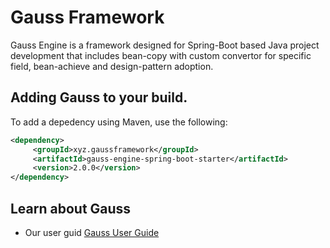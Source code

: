 # Gauss Framework
Gauss Engine is a framework designed for Spring-Boot based Java project development that includes bean-copy with custom convertor for specific field, bean-achieve and design-pattern adoption.

## Adding Gauss to your build.
To add a depedency using Maven, use the following:
```xml
<dependency>
     <groupId>xyz.gaussframework</groupId>
     <artifactId>gauss-engine-spring-boot-starter</artifactId>
     <version>2.0.0</version>
</dependency>
```
## Learn about Gauss
- Our user guid [Gauss User Guide](https://github.com/fenix-Lee/gauss-framework/wiki)
